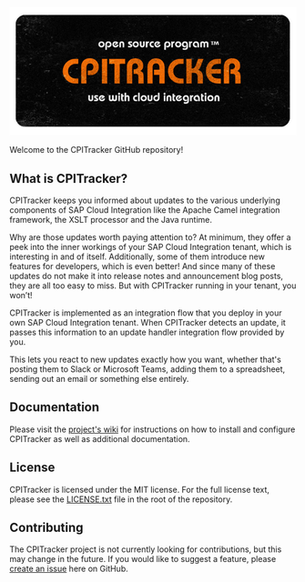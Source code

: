 ![CPITracker logo](graphics/cpitracker.png)

Welcome to the CPITracker GitHub repository!

## What is CPITracker?

CPITracker keeps you informed about updates to the various underlying components of SAP Cloud Integration like the Apache Camel integration framework, the XSLT processor and the Java runtime. 

Why are those updates worth paying attention to? At minimum, they offer a peek into the inner workings of your SAP Cloud Integration tenant, which is interesting in and of itself. Additionally, some of them introduce new features for developers, which is even better! And since many of these updates do not make it into release notes and announcement blog posts, they are all too easy to miss. But with CPITracker running in your tenant, you won’t!

CPITracker is implemented as an integration flow that you deploy in your own SAP Cloud Integration tenant. When CPITracker detects an update, it passes this information to an update handler integration flow provided by you.

This lets you react to new updates exactly how you want, whether that's posting them to Slack or Microsoft Teams, adding them to a spreadsheet, sending out an email or something else entirely.

## Documentation

Please visit the [project's wiki](https://github.com/mwittrock/cpitracker/wiki) for instructions on how to install and configure CPITracker as well as additional documentation.

## License

CPITracker is licensed under the MIT license. For the full license text, please see the [LICENSE.txt](LICENSE.txt) file in the root of the repository.

## Contributing

The CPITracker project is not currently looking for contributions, but this may change in the future. If you would like to suggest a feature, please [create an issue](https://github.com/mwittrock/cpitracker/issues) here on GitHub.